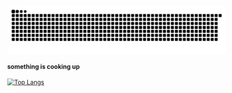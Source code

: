 ![Snake dark mode](https://github.com/alterlleo/alterlleo/blob/output/snake-dark.svg)

#### something is cooking up
[![Top Langs](https://github-readme-stats.vercel.app/api/top-langs/?username=alterlleo&layout=donut)](https://github.com/anuraghazra/github-readme-stats)
